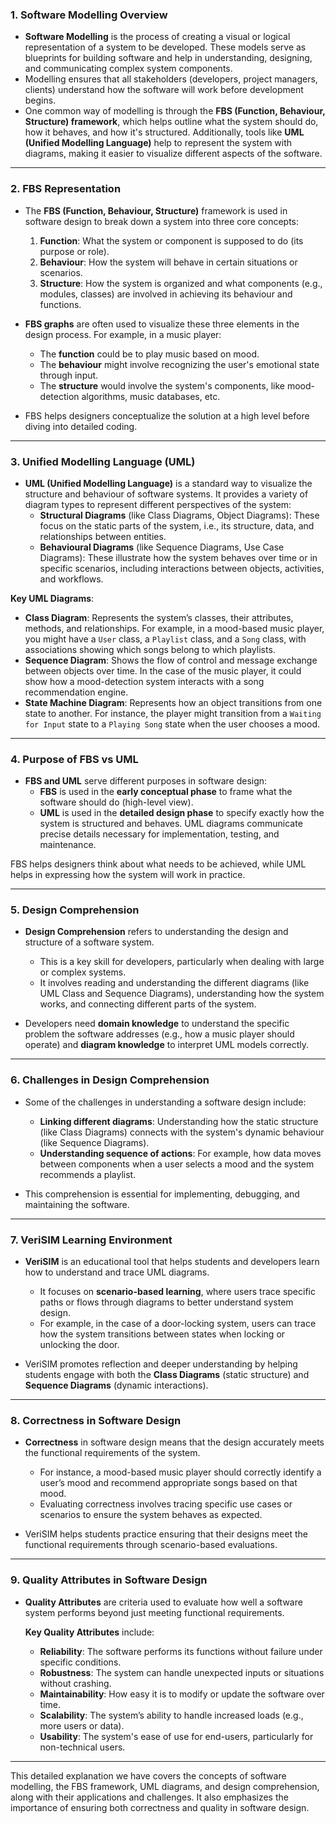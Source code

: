 

### **1. Software Modelling Overview**
- **Software Modelling** is the process of creating a visual or logical representation of a system to be developed. These models serve as blueprints for building software and help in understanding, designing, and communicating complex system components.
- Modelling ensures that all stakeholders (developers, project managers, clients) understand how the software will work before development begins.
- One common way of modelling is through the **FBS (Function, Behaviour, Structure) framework**, which helps outline what the system should do, how it behaves, and how it's structured. Additionally, tools like **UML (Unified Modelling Language)** help to represent the system with diagrams, making it easier to visualize different aspects of the software.

---

### **2. FBS Representation**
- The **FBS (Function, Behaviour, Structure)** framework is used in software design to break down a system into three core concepts:
   1. **Function**: What the system or component is supposed to do (its purpose or role).
   2. **Behaviour**: How the system will behave in certain situations or scenarios.
   3. **Structure**: How the system is organized and what components (e.g., modules, classes) are involved in achieving its behaviour and functions.

- **FBS graphs** are often used to visualize these three elements in the design process. For example, in a music player:
   - The **function** could be to play music based on mood.
   - The **behaviour** might involve recognizing the user's emotional state through input.
   - The **structure** would involve the system's components, like mood-detection algorithms, music databases, etc.
   
- FBS helps designers conceptualize the solution at a high level before diving into detailed coding.

---

### **3. Unified Modelling Language (UML)**
- **UML (Unified Modelling Language)** is a standard way to visualize the structure and behaviour of software systems. It provides a variety of diagram types to represent different perspectives of the system:
   - **Structural Diagrams** (like Class Diagrams, Object Diagrams): These focus on the static parts of the system, i.e., its structure, data, and relationships between entities.
   - **Behavioural Diagrams** (like Sequence Diagrams, Use Case Diagrams): These illustrate how the system behaves over time or in specific scenarios, including interactions between objects, activities, and workflows.

**Key UML Diagrams**:
   - **Class Diagram**: Represents the system’s classes, their attributes, methods, and relationships. For example, in a mood-based music player, you might have a `User` class, a `Playlist` class, and a `Song` class, with associations showing which songs belong to which playlists.
   - **Sequence Diagram**: Shows the flow of control and message exchange between objects over time. In the case of the music player, it could show how a mood-detection system interacts with a song recommendation engine.
   - **State Machine Diagram**: Represents how an object transitions from one state to another. For instance, the player might transition from a `Waiting for Input` state to a `Playing Song` state when the user chooses a mood.

---

### **4. Purpose of FBS vs UML**
- **FBS and UML** serve different purposes in software design:
   - **FBS** is used in the **early conceptual phase** to frame what the software should do (high-level view).
   - **UML** is used in the **detailed design phase** to specify exactly how the system is structured and behaves. UML diagrams communicate precise details necessary for implementation, testing, and maintenance.

FBS helps designers think about what needs to be achieved, while UML helps in expressing how the system will work in practice.

---

### **5. Design Comprehension**
- **Design Comprehension** refers to understanding the design and structure of a software system.
   - This is a key skill for developers, particularly when dealing with large or complex systems.
   - It involves reading and understanding the different diagrams (like UML Class and Sequence Diagrams), understanding how the system works, and connecting different parts of the system.
   
- Developers need **domain knowledge** to understand the specific problem the software addresses (e.g., how a music player should operate) and **diagram knowledge** to interpret UML models correctly.

---

### **6. Challenges in Design Comprehension**
- Some of the challenges in understanding a software design include:
   - **Linking different diagrams**: Understanding how the static structure (like Class Diagrams) connects with the system's dynamic behaviour (like Sequence Diagrams).
   - **Understanding sequence of actions**: For example, how data moves between components when a user selects a mood and the system recommends a playlist.
   
- This comprehension is essential for implementing, debugging, and maintaining the software.

---

### **7. VeriSIM Learning Environment**
- **VeriSIM** is an educational tool that helps students and developers learn how to understand and trace UML diagrams.
   - It focuses on **scenario-based learning**, where users trace specific paths or flows through diagrams to better understand system design.
   - For example, in the case of a door-locking system, users can trace how the system transitions between states when locking or unlocking the door.
   
- VeriSIM promotes reflection and deeper understanding by helping students engage with both the **Class Diagrams** (static structure) and **Sequence Diagrams** (dynamic interactions).

---

### **8. Correctness in Software Design**
- **Correctness** in software design means that the design accurately meets the functional requirements of the system.
   - For instance, a mood-based music player should correctly identify a user’s mood and recommend appropriate songs based on that mood.
   - Evaluating correctness involves tracing specific use cases or scenarios to ensure the system behaves as expected.
   
- VeriSIM helps students practice ensuring that their designs meet the functional requirements through scenario-based evaluations.

---

### **9. Quality Attributes in Software Design**
- **Quality Attributes** are criteria used to evaluate how well a software system performs beyond just meeting functional requirements.
   
   **Key Quality Attributes** include:
   - **Reliability**: The software performs its functions without failure under specific conditions.
   - **Robustness**: The system can handle unexpected inputs or situations without crashing.
   - **Maintainability**: How easy it is to modify or update the software over time.
   - **Scalability**: The system’s ability to handle increased loads (e.g., more users or data).
   - **Usability**: The system's ease of use for end-users, particularly for non-technical users.


---

This detailed explanation we have covers the concepts of software modelling, the FBS framework, UML diagrams, and design comprehension, along with their applications and challenges. It also emphasizes the importance of ensuring both correctness and quality in software design.
